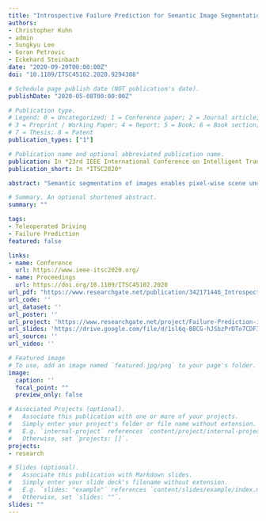 ```yaml
---
title: "Introspective Failure Prediction for Semantic Image Segmentation"
authors:
- Christopher Kuhn
- admin
- Sungkyu Lee
- Goran Petrovic
- Eckehard Steinbach
date: "2020-09-20T00:00:00Z"
doi: "10.1109/ITSC45102.2020.9294308"

# Schedule page publish date (NOT publication's date).
publishDate: "2020-05-08T00:00:00Z"

# Publication type.
# Legend: 0 = Uncategorized; 1 = Conference paper; 2 = Journal article;
# 3 = Preprint / Working Paper; 4 = Report; 5 = Book; 6 = Book section;
# 7 = Thesis; 8 = Patent
publication_types: ["1"]

# Publication name and optional abbreviated publication name.
publication: In *23rd IEEE International Conference on Intelligent Transportation Systems*
publication_short: In *ITSC2020*

abstract: "Semantic segmentation of images enables pixel-wise scene understanding which in turn is a critical component for tasks such as autonomous driving. While recent implementations of semantic image segmentation have achieved remarkable accuracy, misclassifications remain inevitable. For safety-critical tasks such as free-space computing, it is desirable to know when and where the segmentation will fail. We propose using the concept of introspection to predict the failures of a given semantic segmentation model. A separate introspective model is trained to predict the errors of a given model. This is accomplished by training the given model with the errors made on a set of previous inputs. By using the same architecture for the introspective model as for the semantic segmentation, the proposed model learns to predict pixel-wise failure probabilities. This allows to predict both when and where the semantic segmentation will fail. Sharing the feature encoder with the inspected model reduces training and inference time while improving performance. We evaluate our approach on the large-scale A2D2 driving data set. In a precision-recall analysis, the proposed method outperforms two state-of-the-art uncertainty estimation methods by 3.2% and 6.7% while requiring significantly less resources during inference. Additionally, combining introspection with a state-of-the-art method further increases the performance by up to 3.7%."

# Summary. An optional shortened abstract.
summary: ""

tags:
- Teleoperated Driving
- Failure Prediction
featured: false

links:
- name: Conference
  url: https://www.ieee-itsc2020.org/
- name: Proceedings
  url: https://doi.org/10.1109/ITSC45102.2020
url_pdf: "https://www.researchgate.net/publication/342171446_Introspective_Failure_Prediction_for_Semantic_Image_Segmentation"
url_code: ''
url_dataset: ''
url_poster: ''
url_project: 'https://www.researchgate.net/project/Failure-Prediction-in-Autonomous-Driving'
url_slides: 'https://drive.google.com/file/d/1sl6q-B8CG-hJSbzPrDTo7CDF3dDrCHjW/view'
url_source: ''
url_video: ''

# Featured image
# To use, add an image named `featured.jpg/png` to your page's folder.
image:
  caption: ''
  focal_point: ""
  preview_only: false

# Associated Projects (optional).
#   Associate this publication with one or more of your projects.
#   Simply enter your project's folder or file name without extension.
#   E.g. `internal-project` references `content/project/internal-project/index.md`.
#   Otherwise, set `projects: []`.
projects:
- research

# Slides (optional).
#   Associate this publication with Markdown slides.
#   Simply enter your slide deck's filename without extension.
#   E.g. `slides: "example"` references `content/slides/example/index.md`.
#   Otherwise, set `slides: ""`.
slides: ""
---
```

